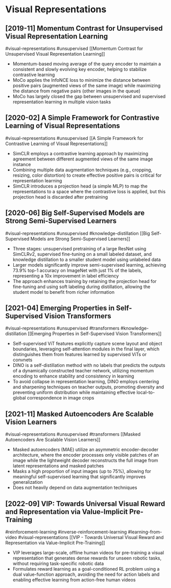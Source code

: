 # Visual Representations

## [2019-11] Momentum Contrast for Unsupervised Visual Representation Learning

#visual-representations
#unsupervised
[[Momentum Contrast for Unsupervised Visual Representation Learning]]
- Momentum-based moving average of the query encoder to maintain a consistent and slowly evolving key encoder, helping to stabilize contrastive learning
- MoCo applies the InfoNCE loss to minimize the distance between positive pairs (augmented views of the same image) while maximizing the distance from negative pairs (other images in the queue)
- MoCo has largely closed the gap between unsupervised and supervised representation learning in multiple vision tasks

## [2020-02] A Simple Framework for Contrastive Learning of Visual Representations

#visual-representations
#unsupervised
[[A Simple Framework for Contrastive Learning of Visual Representations]]
- SimCLR employs a contrastive learning approach by maximizing agreement between different augmented views of the same image instance
- Combining multiple data augmentation techniques (e.g., cropping, resizing, color distortion) to create effective positive pairs is critical for representation learning
- SimCLR introduces a projection head (a simple MLP) to map the representations to a space where the contrastive loss is applied, but this projection head is discarded after pretraining

## [2020-06] Big Self-Supervised Models are Strong Semi-Supervised Learners

#visual-representations
#unsupervised
#knowledge-distillation
[[Big Self-Supervised Models are Strong Semi-Supervised Learners]]
- Three stages: unsupervised pretraining of a large ResNet using SimCLRv2, supervised fine-tuning on a small labeled dataset, and knowledge distillation to a smaller student model using unlabeled data
- Larger models significantly improve semi-supervised learning, achieving 73.9% top-1 accuracy on ImageNet with just 1% of the labels, representing a 10x improvement in label efficiency
- The approach enhances training by retaining the projection head for fine-tuning and using soft labeling during distillation, allowing the student model to benefit from richer information

## [2021-04] Emerging Properties in Self-Supervised Vision Transformers

#visual-representations
#unsupervised
#transformers
#knowledge-distillation
[[Emerging Properties in Self-Supervised Vision Transformers]]
- Self-supervised ViT features explicitly capture scene layout and object boundaries, leveraging self-attention modules in the final layer, which distinguishes them from features learned by supervised ViTs or convnets
- DINO is a self-distillation method with no labels that predicts the outputs of a dynamically constructed teacher network, utilizing momentum encoding to enhance stability and consistency in learning
- To avoid collapse in representation learning, DINO employs centering and sharpening techniques on teacher outputs, promoting diversity and preventing uniform distribution while maintaining effective local-to-global correspondence in image crops

## [2021-11] Masked Autoencoders Are Scalable Vision Learners

#visual-representations
#unsupervised
#transformers
[[Masked Autoencoders Are Scalable Vision Learners]]
- Masked autoencoders (MAE) utilize an asymmetric encoder-decoder architecture, where the encoder processes only visible patches of an image while the lightweight decoder reconstructs the full image from latent representations and masked patches
- Masks a high proportion of input images (up to 75%), allowing for meaningful self-supervised learning that significantly improves generalization
- Does not heavily depend on data augmentation techniques

## [2022-09] VIP: Towards Universal Visual Reward and Representation via Value-Implicit Pre-Training

#reinforcement-learning
#inverse-reinforcement-learning
#learning-from-video
#visual-representations
[[VIP - Towards Universal Visual Reward and Representation via Value-Implicit Pre-Training]]
- VIP leverages large-scale, offline human videos for pre-training a visual representation that generates dense rewards for unseen robotic tasks, without requiring task-specific robotic data
- Formulates reward learning as a goal-conditioned RL problem using a dual value-function approach, avoiding the need for action labels and enabling effective learning from action-free human videos
